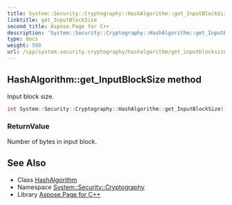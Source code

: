 ```yaml
---
title: System::Security::Cryptography::HashAlgorithm::get_InputBlockSize method
linktitle: get_InputBlockSize
second_title: Aspose.Page for C++
description: 'System::Security::Cryptography::HashAlgorithm::get_InputBlockSize method. Input block size in C++.'
type: docs
weight: 500
url: /cpp/system.security.cryptography/hashalgorithm/get_inputblocksize/
---
```

## HashAlgorithm::get_InputBlockSize method


Input block size.

```cpp
int System::Security::Cryptography::HashAlgorithm::get_InputBlockSize() override
```


### ReturnValue

Number of bytes in input block.

## See Also

* Class [HashAlgorithm](../)
* Namespace [System::Security::Cryptography](../../)
* Library [Aspose.Page for C++](../../../)
